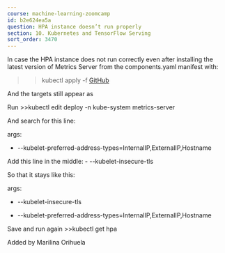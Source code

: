 ```yaml
---
course: machine-learning-zoomcamp
id: b2e624ea5a
question: HPA instance doesn’t run properly
section: 10. Kubernetes and TensorFlow Serving
sort_order: 3470
---
```


In case the HPA instance does not run correctly even after installing the latest version of Metrics Server from the components.yaml manifest with:

>>kubectl apply -f [GitHub](https://github.com/kubernetes-sigs/metrics-server/releases/latest/download/components.yaml)

And the targets still appear as <unknown>

Run >>kubectl edit deploy -n kube-system metrics-server

And search for this line:

args:

- --kubelet-preferred-address-types=InternalIP,ExternalIP,Hostname

Add this line in the middle:  - --kubelet-insecure-tls

So that it stays like this:

args:

- --kubelet-insecure-tls

- --kubelet-preferred-address-types=InternalIP,ExternalIP,Hostname

Save and run again >>kubectl get hpa

Added by Marilina Orihuela

